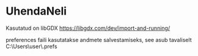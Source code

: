 # UhendaNeli
Kasutatud on libGDX
https://libgdx.com/dev/import-and-running/

preferences faili kasutatakse andmete salvestamiseks, see asub tavaliselt C:\Users\user\\.prefs